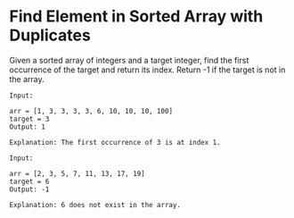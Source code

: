 # Find Element in Sorted Array with Duplicates

Given a sorted array of integers and a target integer, find the first occurrence of the target and return its index.
Return -1 if the target is not in the array.

```plain
Input:

arr = [1, 3, 3, 3, 3, 6, 10, 10, 10, 100]
target = 3
Output: 1

Explanation: The first occurrence of 3 is at index 1.

Input:

arr = [2, 3, 5, 7, 11, 13, 17, 19]
target = 6
Output: -1

Explanation: 6 does not exist in the array.
```
